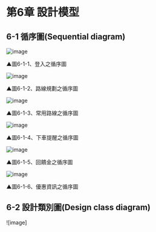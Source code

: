 # 第6章 設計模型
## 6-1 循序圖(Sequential diagram)

![image](https://user-images.githubusercontent.com/88043620/169237323-a4edb8b3-330b-4983-b629-c1abec021991.png)

▲圖6-1-1、登入之循序圖

![image](https://user-images.githubusercontent.com/88043620/169237566-ef8149f9-38d8-49ed-a575-dbd041e183bf.png)

▲圖6-1-2、路線規劃之循序圖

![image](https://user-images.githubusercontent.com/88043620/169437149-e9a76a54-8a6d-42cc-a1ae-e566c8837be7.png)

▲圖6-1-3、常用路線之循序圖

![image](https://user-images.githubusercontent.com/88043620/169437158-3b70dd94-cca3-4c18-94fc-ee287cc12edf.png)

▲圖6-1-4、下車提醒之循序圖

![image](https://user-images.githubusercontent.com/88043620/169933796-701f1674-1759-4f2e-9154-8faa2a6bdb08.png)

▲圖6-1-5、回饋金之循序圖

![image](https://user-images.githubusercontent.com/88043620/169933845-27149c57-3413-4d05-8696-d4f9f494938a.png)

▲圖6-1-6、優惠資訊之循序圖

## 6-2 設計類別圖(Design class diagram)
![image]
